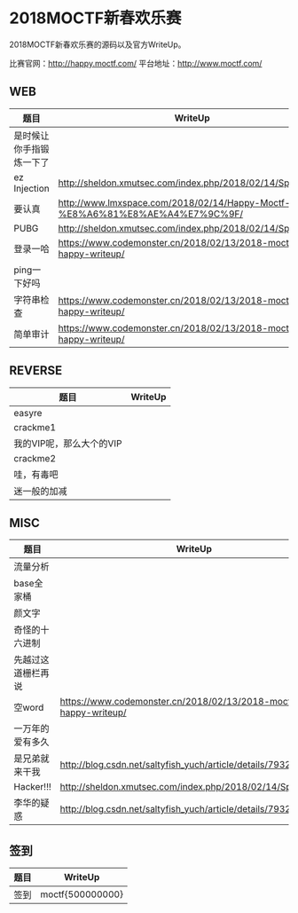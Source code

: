 # 2018MOCTF新春欢乐赛

2018MOCTF新春欢乐赛的源码以及官方WriteUp。

比赛官网：http://happy.moctf.com/
平台地址：http://www.moctf.com/

## WEB

| 题目              | WriteUp                                 |
| --------------- | ---------------------------------------- |
| 是时候让你手指锻炼一下了 | |
| ez Injection | http://sheldon.xmutsec.com/index.php/2018/02/14/Spring.html |
| 要认真 | http://www.lmxspace.com/2018/02/14/Happy-Moctf-%E8%A6%81%E8%AE%A4%E7%9C%9F/ |
| PUBG | http://sheldon.xmutsec.com/index.php/2018/02/14/Spring.html |
| 登录一哈 | https://www.codemonster.cn/2018/02/13/2018-moctf-happy-writeup/ |
| ping一下好吗 | |
| 字符串检查 | https://www.codemonster.cn/2018/02/13/2018-moctf-happy-writeup/ |
| 简单审计 | https://www.codemonster.cn/2018/02/13/2018-moctf-happy-writeup/ |

## REVERSE

| 题目              | WriteUp                                 |
| --------------- | ---------------------------------------- |
| easyre |  |
| crackme1 |  |
| 我的VIP呢，那么大个的VIP |  |
| crackme2 |  |
| 哇，有毒吧 |  |
| 迷一般的加减 |  |



## MISC

| 题目              | WriteUp                                 |
| --------------- | ---------------------------------------- |
| 流量分析 |  |
| base全家桶 |  |
| 颜文字 |  |
| 奇怪的十六进制 |  |
| 先越过这道栅栏再说 |  |
| 空word | https://www.codemonster.cn/2018/02/13/2018-moctf-happy-writeup/ |
| 一万年的爱有多久 |  |
| 是兄弟就来干我 | http://blog.csdn.net/saltyfish_yuch/article/details/79325772 |
| Hacker!!! | http://sheldon.xmutsec.com/index.php/2018/02/14/Spring.html |
| 李华的疑惑 | http://blog.csdn.net/saltyfish_yuch/article/details/79325772 |

## 签到

| 题目   | WriteUp                                      |
| ---- | ---------------------------------------- |
| 签到  | moctf{500000000} |

